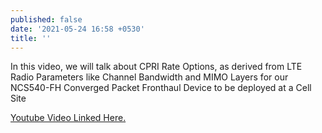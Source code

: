 ```yaml
---
published: false
date: '2021-05-24 16:58 +0530'
title: ''
---
```

In this video, we will talk about CPRI Rate Options, as derived from LTE Radio Parameters like Channel Bandwidth and MIMO Layers for our NCS540-FH Converged Packet Fronthaul Device to be deployed at a Cell Site 

[Youtube Video Linked Here.](https://www.youtube.com/watch?v=ldwATqsg8i4)
